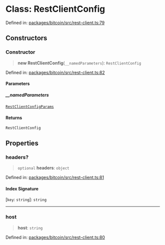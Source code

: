 # Class: RestClientConfig

Defined in: [packages/bitcoin/src/rest-client.ts:79](https://github.com/dcdpr/did-btcr2-js/blob/c82bc5c69016e1146a0c52c6e6b21621f5abd6d4/packages/bitcoin/src/rest-client.ts#L79)

## Constructors

### Constructor

> **new RestClientConfig**(`__namedParameters`): `RestClientConfig`

Defined in: [packages/bitcoin/src/rest-client.ts:82](https://github.com/dcdpr/did-btcr2-js/blob/c82bc5c69016e1146a0c52c6e6b21621f5abd6d4/packages/bitcoin/src/rest-client.ts#L82)

#### Parameters

##### \_\_namedParameters

[`RestClientConfigParams`](../interfaces/RestClientConfigParams.md)

#### Returns

`RestClientConfig`

## Properties

### headers?

> `optional` **headers**: `object`

Defined in: [packages/bitcoin/src/rest-client.ts:81](https://github.com/dcdpr/did-btcr2-js/blob/c82bc5c69016e1146a0c52c6e6b21621f5abd6d4/packages/bitcoin/src/rest-client.ts#L81)

#### Index Signature

\[`key`: `string`\]: `string`

***

### host

> **host**: `string`

Defined in: [packages/bitcoin/src/rest-client.ts:80](https://github.com/dcdpr/did-btcr2-js/blob/c82bc5c69016e1146a0c52c6e6b21621f5abd6d4/packages/bitcoin/src/rest-client.ts#L80)

